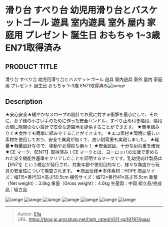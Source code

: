 # 滑り台 すべり台 幼児用滑り台とバスケットゴール 遊具 室内遊具 室外 屋内 家庭用 プレゼント 誕生日 おもちゃ 1~3歳 EN71取得済み


## PRODUCT TITLE 

滑り台 すべり台 幼児用滑り台とバスケットゴール 遊具 室内遊具 室外 屋内 家庭用 プレゼント 誕生日 おもちゃ 1~3歳 EN71取得済み![iamge](https://b2bfiles1.gigab2b.cn/image/wkseller/303/197874滑梯/20210119_459da98599c12eefa3238133deac0c81.jpg)

## Description

★安心安全★緩やかなスロープの設計でお尻に対する衝撃を最小にして、それに、お子様の小さい手のために作った安全ハンドル、すべり止め付き階段、階段の間に隙間のない設計で安全な遊園地を提供することができます。
★簡単組み立て★女性でも簡単に組み立てることができます。
★エコ素材★環境に優しい素材を使用しており、安全で異臭が無くて、良い耐荷重も実現しました。
★軽量★軽量設計なので、移動やお掃除も楽々！
★安全認証、十分な耐荷重を確保★CE マーク、【EN71】取得済み！CE マークとは、ヨーロッパの法律で定められた安全機能性基準をクリアしたことを証明するマークです。乳幼児向け製品は【EN71】という規定が発行され、対象年齢や使用目的など、様々な角度から玩具の安全性について検査されます。
★商品仕様★本体素材：HDPE 商品サイズ：幅115×奥行32×高さ50.5cm 梱包サイズ：幅72×奥行41×高さ15.5cm 重量（Net weight）：3.8kg 重量（Gross weight）：4.0kg 生産国：中国 組立品/完成品：組立品




![iamge](https://b2bfiles1.gigab2b.cn/image/wkseller/303/197874滑梯/20201130_f6024e276a4741625b3d5eb34f70ed6c.jpg)
![iamge](https://b2bfiles1.gigab2b.cn/image/wkseller/303/197874滑梯/20201130_08a42540a806a4974babcc8354a89cf8.jpg)
![iamge](https://b2bfiles1.gigab2b.cn/image/wkseller/303/197874滑梯/20201130_7e3002dcef5e55d25315b330609b1a67.jpg)
![iamge](https://b2bfiles1.gigab2b.cn/image/wkseller/303/197874滑梯/20201130_b3f80171d8785c664dadac4b3f24754b.jpg)
![iamge](https://b2bfiles1.gigab2b.cn/image/wkseller/303/197874滑梯/20201115_4fcfb7daea1a7abc14f212a01a729be9.jpg)
![iamge](https://b2bfiles1.gigab2b.cn/image/wkseller/303/197874滑梯/20201115_86675ba1f647022526b18860f9b321da.jpg)
![iamge](https://b2bfiles1.gigab2b.cn/image/wkseller/303/197874滑梯/20201115_dd8863b67c0c511df7765d921ca893c1.jpg)


---

> Author: [Ella](https://blog.jp.amzshop.net/)  
> URL: https://blog.jp.amzshop.net/high_rated/n511-pp197874gaa/  

